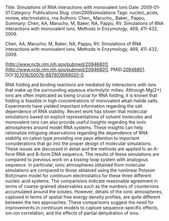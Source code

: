 Title: Simulations of RNA interactions with monovalent ions
Date: 2009-01-01
Category: Publications
Slug: chen2009simulations
Tags: nucleic_acids, review, electrostatics, rna
Authors: Chen,, Marucho,, Baker,, Pappu,
Summary: Chen, AA, Marucho, M, Baker, NA, Pappu, RV. Simulations of RNA interactions with monovalent ions. Methods in Enzymology, 469, 411-432, 2009. 

Chen, AA, Marucho, M, Baker, NA, Pappu, RV. Simulations of RNA interactions with monovalent ions. Methods in Enzymology, 469, 411-432, 2009. 

[http://www.ncbi.nlm.nih.gov/pubmed/20946801](http://www.ncbi.nlm.nih.gov/pubmed/20946801). PMID:[20946801](http://www.ncbi.nlm.nih.gov/pubmed/20946801). DOI:[10.1016/S0076-6879(09)69020-0](http://dx.doi.org/10.1016/S0076-6879(09)69020-0)

RNA folding and binding reactions are mediated by interactions with ions that make up the surrounding aqueous electrolytic milieu. Although Mg(2+) ions are often implicated as being crucial for RNA folding, it is known that folding is feasible in high concentrations of monovalent alkali-halide salts. Experiments have yielded important information regarding the salt dependence of RNA stability. Recent work has shown that molecular simulations based on explicit representations of solvent molecules and monovalent ions can also provide useful insights regarding the ionic atmospheres around model RNA systems. These insights can help rationalize intriguing observations regarding the dependence of RNA stability on cation type providing one pays attention to important considerations that go into the proper design of molecular simulations. These issues are discussed in detail and the methods are applied to an A-form RNA and B-form DNA sequence. The results of these simulations are compared to previous work on a kissing-loop system with analogous sequence. In particular, ionic atmospheres obtained from molecular simulations are compared to those obtained using the nonlinear Poisson Boltzmann model for continuum electrostatics for these three different nucleic acid systems. The comparisons indicate reasonable agreement in terms of coarse-grained observables such as the numbers of counterions accumulated around the solutes. However, details of the ionic atmospheres, captured in terms of spatial free energy density profiles, are quite different between the two approaches. These comparisons suggest the need for improvements in continuum models to capture sequence-specific effects, ion-ion correlation, and the effects of partial dehydration of ions.
